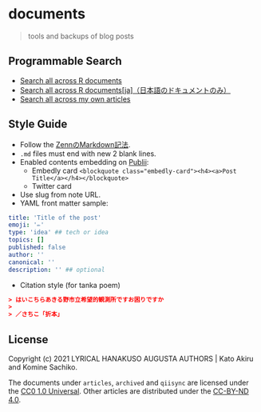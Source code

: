 # documents

> tools and backups of blog posts

## Programmable Search

- [Search all across R documents](https://paithiov909.github.io/documents/html/search-r-docs.html)
- [Search all across R documents\[ja\]（日本語のドキュメントのみ）](https://paithiov909.github.io/documents/html/search-r-docs-ja.html)
- [Search all across my own articles](https://paithiov909.github.io/documents/html/search-articles.html)

## Style Guide

- Follow the [ZennのMarkdown記法](https://zenn.dev/zenn/articles/markdown-guide).
- `.md` files must end with new 2 blank lines.
- Enabled contents embedding on [Publii](https://getpublii.com/):
  - Embedly card `<blockquote class="embedly-card"><h4><a>Post Title</a></h4></blockquote>`
  - Twitter card
- Use slug from note URL.
- YAML front matter sample:

``` yaml
title: 'Title of the post'
emoji: '✏️'
type: 'idea' ## tech or idea
topics: []
published: false
author: ''
canonical: ''
description: '' ## optional
```

- Citation style (for tanka poem)

``` json
> はいこちらあきる野市立希望的観測所ですお困りですか
> 
> ／さちこ「折本」
```

## License

Copyright \(c\) 2021 LYRICAL HANAKUSO AUGUSTA AUTHORS | Kato Akiru and Komine Sachiko.

The documents under `articles`, `archived` and `qiisync` are licensed under the [CC0 1.0 Universal](https://creativecommons.org/publicdomain/zero/1.0/deed.ja).
Other articles are distributed under the [CC-BY-ND 4.0](https://creativecommons.org/licenses/by-nd/4.0/deed.ja).

